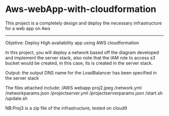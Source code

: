 # Aws-webApp-with-cloudformation
This project is a completely design and deploy the necessary infrastructure for a web app on Aws 

-----------------------------------------------------------------------------------------------------------------
Objetive: Deploy High availability app using AWS cloudformation

In this project, you will deploy a network based off the diagram developed and implement 
the server stack, also note that the IAM role to access s3 bucket would be created, in this case, its 
is created in the server stack. 

Output: the output DNS name for the LoadBalancer has been specified in the server stack

The files attached include: 
/AWS webapp proj2.jpeg
/network.yml
/networkparams.json
/projectserver.yml
/projectserverparams.json
/start.sh
/update.sh



NB:Proj3 is a zip file of the infrastructure, tested on cloud9

